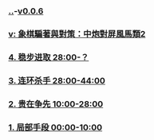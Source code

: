 ### [..](..)-[v0.0.6](https://github.com/littleflute/cchess/edit/master/ref/pu/PianZhaoYuDuiCe/2/readme.md)
### [v: 象棋騙著與對策：中炮對屏風馬類2](https://www.youtube.com/watch?v=kGRXRJ55vQs)
### [4. 稳步进取 28:00-？](4/index.html)
### [3. 连环杀手 28:00-44:00](3/index.html)
### [2. 贵在争先 10:00-28:00 ](2/index.html)
### [1. 局部手段 00:00-10:00](1/index.html)

